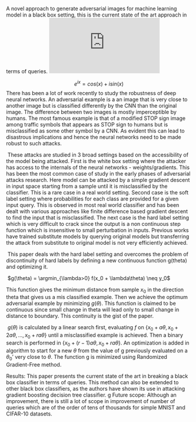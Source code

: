 A novel approach to generate adversarial images for machine learning model in a black box setting, this is the current state of the art approach in terms of queries.
![equation](http://latex.codecogs.com/gif.latex?O_t%3D%5Ctext%20%7B%20Onset%20event%20at%20time%20bin%20%7D%20t)

$$ e^{ix}=cos(x)+isin(x) $$
​	There has been a lot of work recently to study the robustness of deep neural networks. An adversarial example is a an image that is very close to another image but is classified differently by the CNN than the original image. The difference between two images is mostly imperceptible by humans. The most famous example is that of a modified STOP sign image among traffic symbols that appears as STOP sign to humans but is misclassified as some other symbol by a CNN. As evident this can lead to disastrous implications and hence the neural networks need to be made robust to such attacks.

​	These attacks are studied in 3 broad settings based on the accessibility of the model being attacked. First is the white box setting where the attacker has access to the internals of the neural networks - weights/gradients. This has been the most common case of study in the early phases of adversarial attacks research. Here model can be attacked by a simple gradient descent in input space starting from a sample until it is misclassified by the classifier. This is a rare case in a real world setting. Second case is the soft label setting where probabilities for each class are provided for a given input query. This is observed in most real world classifier and has been dealt with various approaches like finite difference based gradient descent to find the input that is misclassified. The next case is the hard label setting which is very difficult to crack since the output is a non continuous step function which is insensitive to small perturbation in inputs. Previous works have trained substitute models by querying original models but transferring the attack from substitute to original model is not very efficiently achieved.

​	This paper deals with the hard label setting and overcomes the problem of discontinuity of hard labels by defining a new continuous function g(theta) and optimizing it.

​			$g(\theta) = \argmin_{\lambda>0} f(x_0 + \lambda\theta) \neq y_0$

This function gives the minimum distance from sample $x_0$ in the direction theta that gives us a mis classified example. Then we achieve the optimum adversarial example by minimizing $g(\theta)$. This function is claimed to be continuous since small change in theta will lead only to small change in distance to boundary. This continuity is the gist of the paper.

​	$g(\theta)$ is calculated by a linear search first, evaluating  $f$ on $\{x_0 + a\theta, x_0 + 2a\theta,...,x_0 + ra\theta\}$ until a misclassified example is achieved. Then a binary search is performed in $\{x_0 + (r-1)a\theta, x_0 + ra\theta\}$. An optimization is added in algorithm to start for a new $\theta$ from the value of g previously evaluated on a $\theta_0$’ very close to $\theta$. The function g is minimized using Randomized Gradient-Free method.

Results: This paper presents the current state of the art in breaking a black box classifier in terms of queries. This method can also be extended to other black box classifiers, as the authors have shown its use in attacking gradient boosting decision tree classifier.
g
Future scope: Although an improvement, there is still a lot of scope in improvement of number of queries  which are of the order of tens of thousands for simple MNIST and CIFAR-10 datasets.
